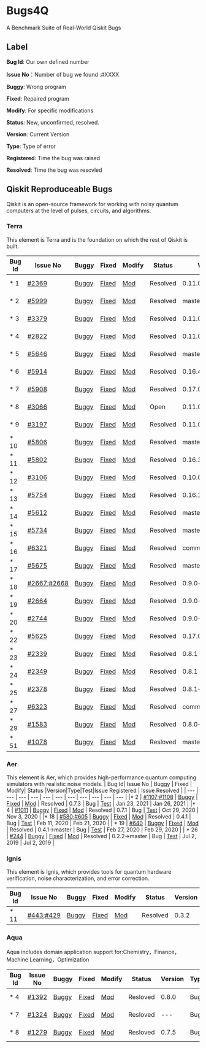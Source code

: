# Bugs4Q
A Benchmark Suite of Real-World Qiskit Bugs
## Label
**Bug Id**: Our own defined number  

**Issue No**：Number of bug we found :#XXXX  

**Buggy**: Wrong program

**Fixed**: Repaired program

**Modify**: For specific modifications

**Status**: New, unconfirmed, resolved.   

**Version**: Current Version

**Type**: Type of error

**Registered**: Time the bug was raised  

**Resolved**: Time the bug was resovled 
 
## Qiskit Reproduceable Bugs
Qiskit is an open-source framework for working with noisy quantum computers at the level of pulses, circuits, and algorithms.

### Terra
This element is Terra and is the foundation on which the rest of Qiskit is built.

| Bug Id | Issue No | Buggy | Fixed | Modify| Status |Version|Type|Test|Issue Registered | Issue Resolved |
| --- | --- | --- | --- | --- | --- | --- | --- | --- | --- | --- |
| * 1 | [#2369](https://github.com/Qiskit/qiskit-terra/issues/2369) | [Buggy](./Terra_2/Bug_1) | [Fixed](./Terra_2/Fix_1) | [Mod](https://github.com/Qiskit/qiskit-terra/pull/3490/files) | Resolved | 0.11.0→master | Bug | [Test](./Terra_2/Test_1) | May 9, 2019 | Jan 2, 2020 |
| * 2    | [#5999](https://github.com/Qiskit/qiskit-terra/issues/5999)  | [Buggy](./Terra_3/Bug_1/)  | [Fixed](./Terra_3/Fix_1/)  | [Mod](https://github.com/Qiskit/qiskit-terra/pull/6001/files) | Resolved | master([0cb8f58](https://github.com/Qiskit/qiskit-terra/commit/0cb8f58444781986f052c14260ba4263cede40fe)) | Bug  | [Test](./Terra_3/Test_1)                                   | Mar 10, 2021     | Mar 10, 2021   |
| * 3 | [#3379](https://github.com/Qiskit/qiskit-terra/issues/3379) | [Buggy](./Terra_2/Bug_2) | [Fixed](./Terra_2/Fix_2) | [Mod](https://github.com/Qiskit/qiskit-terra/pull/3418/files) | Resolved | 0.11.0 | Bug | [Test](./Terra_2/Test_2) | Nov 4, 2019 | Nov 9, 2019 |
| * 4 | [#2822](https://github.com/Qiskit/qiskit-terra/issues/2822) | [Buggy](./Terra_2/Bug_4) | [Fixed](./Terra_2/Fix_4) | [Mod](https://github.com/Qiskit/qiskit-terra/pull/3354/files) | Resolved | 0.11.0 | Bug | [Test](./Terra_2/Test_4) | Jun 20, 2019 | Oct 30, 2019 |
| * 5 | [#5646](https://github.com/Qiskit/qiskit-terra/issues/5646) | [Buggy](./Terra_3/Bug_19/) | [Fixed](./Terra_3/Fix_19/) | [Mod](https://github.com/Qiskit/qiskit-terra/pull/5705/files) | Resolved | master | Bug | [Test](./Terra_3/Test_19) | Jan 16, 2021 | Jan 27, 2021 |
| * 6      | [#5914](https://github.com/Qiskit/qiskit-terra/issues/5914)  | [Buggy](./Terra_3/Bug_6/)  | [Fixed](./Terra_3/Fix_6/)  | [Mod](https://github.com/Qiskit/qiskit-terra/pull/5925)      | Resolved | 0.16.4                                                       | Bug  | [Test](./Terra_3/Test_6)                                   | Feb 27, 2021     | Feb 28, 2021   |
| * 7      | [#5908](https://github.com/Qiskit/qiskit-terra/issues/5908)  | [Buggy](./Terra_3/Bug_7/)  | [Fixed](./Terra_3/Fix_7/)  | [Mod](https://github.com/Qiskit/qiskit-terra/pull/5910)      | Resolved | 0.17.0                                                       | Bug  | [Test](./Terra_3/Test_7)                                   | Feb 26, 2021     | Mar 1, 2021    |
| * 8 | [#3066](https://github.com/Qiskit/qiskit-terra/issues/3066) | [Buggy](./Terra_2/Bug_8) | [Fixed](./Terra_2/Fix_8) | [Mod](https://github.com/Qiskit/qiskit-terra/pull/3069/files) | Open | 0.11.0 | Bug | [Test](./Terra_2/Test_8) | Sep 3, 2019 | Oct 19, 2019 |
| * 9 | [#3197](https://github.com/Qiskit/qiskit-terra/issues/3197) | [Buggy](./Terra_2/Bug_9) | [Fixed](./Terra_2/Fix_9) | [Mod](https://github.com/Qiskit/qiskit-terra/pull/3285/files) | Resolved | 0.11.0 | Bug | [Test](./Terra_2/Test_9) | Oct 5, 2019 | Oct 22, 2019 |
| * 10     | [#5806](https://github.com/Qiskit/qiskit-terra/issues/5806)  | [Buggy](./Terra_3/Bug_10/) | [Fixed](./Terra_3/Fix_10/) | [Mod](https://github.com/Qiskit/qiskit-terra/pull/5807)      | Resolved | master([`c3b2d7a`](https://github.com/Qiskit/qiskit-terra/commit/c3b2d7acb80fa89043e6f38efb501275ec296616)) | Bug  | [Test](./Terra_3/Test_10)                                  | Feb 7, 2021      | Feb10, 2021    |
|* 11     | [#5802](https://github.com/Qiskit/qiskit-terra/issues/5802)  | [Buggy](./Terra_3/Bug_11/) | [Fixed](./Terra_3/Fix_11/) | [Mod](https://github.com/Qiskit/qiskit-terra/pull/5808/files) | Resolved | 0.16.3                                                       | Bug  | [Test](./Terra_3/Test_11)                                  | Feb 6, 2021      | Feb 8, 2021    |
| * 12 | [#3106](https://github.com/Qiskit/qiskit-terra/issues/3106) | [Buggy](./Terra_2/Bug_11) | [Fixed](./Terra_2/Fix_11) | [Mod](https://github.com/Qiskit/qiskit-terra/pull/3137/files) | Resolved | 0.10.0 | Bug | [Test](./Terra_2/Test_11) | Sep 17, 2019 | Sep 25, 2019 |
| * 13     | [#5754](https://github.com/Qiskit/qiskit-terra/issues/5754)  | [Buggy](./Terra_3/Bug_13/) | [Fixed](./Terra_3/Fix_13/) | [Mod](https://github.com/Qiskit/qiskit-terra/pull/5755/files) | Resolved | 0.16.1                                                       | Bug  | [Test](./Terra_3/Test_13)                                  | Jan 31, 2021     | Feb 4, 2021    |
| * 14 | [#5612](https://github.com/Qiskit/qiskit-terra/issues/5612) | [Buggy](./Terra_3/Bug_24/) | [Fixed](./Terra_3/Fix_24/) | [Mod](https://github.com/Qiskit/qiskit-terra/pull/5648) | Resolved | master@[507d3d8](https://github.com/Qiskit/qiskit-terra/commit/507d3d8a95127064a6e5836d72912d965e0ad796) | Bug | [Test](https://github.com/Qiskit/qiskit-terra/issues/5612) | Jan 13, 2021 | Feb 3, 2021 |
| * 15     | [#5734](https://github.com/Qiskit/qiskit-terra/issues/5734)  | [Buggy](./Terra_3/Bug_15/) | [Fixed](./Terra_3/Fix_15/) | [Mod](https://github.com/Qiskit/qiskit-terra/pull/5735/files) | Resolved | master                                                       | Bug  | [Test](./Terra_3/Test_15)                                  | Jan 28, 2021     | Jan 25, 2021   |
| * 16 | [#6321](https://github.com/Qiskit/qiskit-terra/issues/6321) | [Buggy](./Terra_3/Bug_28/) | [Fixed](./Terra_3/Fix_28/) | [Mod](https://github.com/Qiskit/qiskit-terra/pull/6322/files) | Resolved | commit [`3c979eb`](https://github.com/Qiskit/qiskit-terra/commit/3c979ebdacecbbd213757a8149bddc309bfa58c0) | Bug | [Test](./Terra_3/Test_28) | Apr 28, 2021 | May 4, 2021 |
| * 17     | [#5675](https://github.com/Qiskit/qiskit-terra/issues/5675)  | [Buggy](./Terra_3/Bug_17/) | [Fixed](./Terra_3/Fix_17/) | [Mod](https://github.com/Qiskit/qiskit-terra/pull/5676/files) | Resolved | master                                                       | Bug  | [Test](./Terra_3/Test_17)                                  | Jan 22, 2021     | Jan 26, 2021   |
| * 18 | [#2667](https://github.com/Qiskit/qiskit-terra/issues/2667);[#2668](https://github.com/Qiskit/qiskit-terra/issues/2668) | [Buggy](./Terra_2/Bug_18) | [Fixed](./Terra_2/Fix_18) | [Mod](https://github.com/Qiskit/qiskit-terra/pull/2669/files) | Resolved | 0.9.0→master | Bug | [Test](./Terra_2/Test_18) | Jun 21, 2019 | Jun 21, 2019 |
| * 19 | [#2664](https://github.com/Qiskit/qiskit-terra/issues/2664) | [Buggy](./Terra_2/Bug_19) | [Fixed](./Terra_2/Fix_19) | [Mod](https://github.com/Qiskit/qiskit-terra/pull/2735/files) | Resolved | 0.9.0→master | Bug | [Test](./Terra_2/Test_19) | Jun 21, 2019 | Jul 4, 2019 |
| * 20 | [#2744](https://github.com/Qiskit/qiskit-terra/issues/2744) | [Buggy](./Terra_2/Bug_20) | [Fixed](./Terra_2/Fix_20) | [Mod](https://github.com/Qiskit/qiskit-terra/pull/2790/files) | Resolved | 0.9.0→master | Bug | [Test](./Terra_2/Test_20) | Jul 5, 2019 | Jul 16, 2019 |
| * 22     | [#5625](https://github.com/Qiskit/qiskit-terra/issues/5625)  | [Buggy](./Terra_3/Bug_23/) | [Fixed](./Terra_3/Fix_23/) | [Mod](https://github.com/Qiskit/qiskit-terra/pull/5623)      | Resolved | 0.17.0                                                       | Bug  | [Test](./Terra_3/Test_23)                                  | Jan 14, 2021     | Jan 30, 2021   |
| * 23 | [#2339](https://github.com/Qiskit/qiskit-terra/issues/2339) | [Buggy](./Terra_2/Bug_23) | [Fixed](./Terra_2/Fix_23) | [Mod](https://github.com/Qiskit/qiskit-terra/pull/2370/files) | Resolved | 0.8.1 | Bug | [Test](./Terra_2/Test_23) | May 7, 2019 | May 9, 2019 |
| * 24 | [#2349](https://github.com/Qiskit/qiskit-terra/issues/2349) | [Buggy](./Terra_2/Bug_24) | [Fixed](./Terra_2/Fix_24) | [Mod](https://github.com/Qiskit/qiskit-terra/pull/2357/files) | Resolved | 0.8.1 | Bug | [Test](./Terra_2/Test_24) | May 8, 2019 | May 9, 2019 |
| * 25 | [#2378](https://github.com/Qiskit/qiskit-terra/issues/2378) | [Buggy](./Terra_2/Bug_25) | [Fixed](./Terra_2/Fix_25) | [Mod](https://github.com/Qiskit/qiskit-terra/pull/2381/files) | Resolved | 0.8.1→master | Bug | [Test](./Terra_2/Test_25) | May 10, 2019 | May 10, 2019 |
| * 27 | [#6323](https://github.com/Qiskit/qiskit-terra/issues/6323) | [Buggy](./Terra_3/Bug_27/) | [Fixed](./Terra_3/Fix_27/) | [Mod](https://github.com/Qiskit/qiskit-terra/pull/6325/files) | Resolved | commit [`3c979eb`](https://github.com/Qiskit/qiskit-terra/commit/3c979ebdacecbbd213757a8149bddc309bfa58c0) | Bug | [Test](./Terra_3/Test_27) | Apr 29, 2021 | Apr 30, 2021 |
| * 29 | [#1583](https://github.com/Qiskit/qiskit-terra/issues/1583) | [Buggy](./Terra_2/Bug_29)  | [Fixed](./Terra_2/Fix_29) | [Mod](https://github.com/Qiskit/qiskit-terra/pull/1624/files) | Resolved | 0.8.0→master | Bug | [Test](./Terra_2/Test_29) | Dec 23, 2018 | Dec 30, 2018 |
|* 51|[#1078](https://github.com/Qiskit/qiskit-terra/issues/1078)|[Buggy](./Terra/Bug_51/_quantumcircuit.py)|[Fixed](./Terra/Fix_51/_quantumcircuit.py)|[Mod](https://github.com/Qiskit/qiskit-terra/pull/1089/files)|Resloved| master |Bug|[Test](./Terra/Test_51/test51.py)| Oct 11,2018|Oct 12 ,2018|

### Aer
This element is Aer, which provides high-performance quantum computing simulators with realistic noise models.
| Bug Id| Issue No | Buggy | Fixed | Modify| Status |Version|Type|Test|Issue Registered | Issue Resolved |
| --- | --- | --- | --- | --- | --- | --- | --- | --- | --- | --- |
|* 2 | [#1107;#1108](https://github.com/Qiskit/qiskit-aer/issues/1107) | [Buggy](./Aer/Bug_2) | [Fixed](./Aer/Fix_2) | [Mod](https://github.com/Qiskit/qiskit-aer/pull/1108/files) | Resolved | 0.7.3 | Bug | [Test](./Aer/Test_2/Test_2.py) | Jan 23, 2021 | Jan 26, 2021 |
|* 4 | [#1011](https://github.com/Qiskit/qiskit-aer/pull/1011) | [Buggy](./Aer/Bug_4) | [Fixed](./Aer/Fix_4) | [Mod](https://github.com/Qiskit/qiskit-aer/pull/1011/files) | Resolved | 0.7.1 | Bug | [Test](https://github.com/Qiskit/qiskit-aer/issues/997) | Oct 29, 2020 | Nov 3, 2020 |
|* 18 | [#580;#605](https://github.com/Qiskit/qiskit-aer/issues/580) | [Buggy](./Aer/Bug_18) | [Fixed](./Aer/Fix_18) | [Mod](https://github.com/Qiskit/qiskit-aer/pull/605/files) | Resolved | 0.4.1 | Bug | [Test](./Aer/Test_18) | Feb 11, 2020 | Feb 21, 2020 |
| * 19 | [#640](https://github.com/Qiskit/qiskit-aer/pull/640) | [Buggy](./Aer/Bug_19) | [Fixed](./Aer/Fix_19) | [Mod](https://github.com/Qiskit/qiskit-aer/pull/640/files) | Resolved | 0.4.1→master | Bug | [Test](./Aer/Test_19) | Feb 27, 2020 | Feb 29, 2020 |
| * 26 | [#244](https://github.com/Qiskit/qiskit-aer/issues/244) | [Buggy](./Aer/Bug_26) | [Fixed](./Aer/Fix_26) | [Mod](https://github.com/Qiskit/qiskit-aer/pull/259/files) | Resolved | 0.2.2→master | Bug | [Test](./Aer/Test_26/Test_26.py) | Jul 2, 2019 | Jul 2, 2019 |

### Ignis
This element is Ignis, which provides tools for quantum hardware verification, noise characterization, and error correction.

| Bug Id | Issue No                                                     | Buggy                   | Fixed                     | Modify                                                       | Status      | Version            | Type            | Test                                                      | Issue Registered | Issue Resolved |
| ------ | ------------------------------------------------------------ | ----------------------- | ------------------------- | ------------------------------------------------------------ | ----------- | ------------------ | --------------- | --------------------------------------------------------- | ---------------- | -------------- |
|* 11     | [#443](https://github.com/Qiskit/qiskit-ignis/issues/443);[#429](https://github.com/Qiskit/qiskit-ignis/issues/429) | [Buggy](./Ignis/Bug_11) | [Fixed](./Ignis/Fixed_11) | [Mod](https://github.com/Qiskit/qiskit-ignis/pull/435/files) | Resolved    | 0.3.2              | bug             | [Test](https://github.com/Qiskit/qiskit-ignis/issues/429) | 25 Jun 2020      | 25 Jun 2020    |

### Aqua
 Aqua includes domain application support for:Chemistry，Finance，Machine Learning，Optimization

| Bug Id| Issue No | Buggy | Fixed | Modify| Status |Version|Type|Test|Issue Registered | Issue Resolved |
| --- | --- | --- | --- | --- | --- | --- | --- | --- | --- | --- |
|* 4| [#1392](https://github.com/Qiskit/qiskit-aqua/issues/1392)|[Buggy](./Aqua/Bug_4/admm_optimizer.py) | [Fixed](./Aqua/Fix_4/admm_optimizer.py) | [Mod](https://github.com/Qiskit/qiskit-aqua/pull/1393/files)|Resloved|0.8.0|Bug|[Test](./Aqua/Test_4/test4.py)|  Oct 27, 2020| Oct 28, 2020|
|* 7|[#1324](https://github.com/Qiskit/qiskit-aqua/issues/1324)|[Buggy](./Aqua/Bug_7/vector_state_fn.py) | [Fixed](./Aqua/Fix_7/vector_state_fn.py) | [Mod](https://github.com/Qiskit/qiskit-aqua/commit/750d6c225320fdac07ba14f5dff71031f441e4b8)|Resloved|---|Bug|[Test](./Aqua/Test_7/Test7.py)| Oct 9 , 2020| Oct 14, 2020|
|* 8|[#1279](https://github.com/Qiskit/qiskit-aqua/issues/1279)|[Buggy](./Aqua/Bug_8%2C9/grover_optimizer.py) | [Fixed](./Aqua/Fix_8,9/grover_optimizer.py) | [Mod](https://github.com/Qiskit/qiskit-optimization/commit/21969d728e4f47d870916ca2bdb0d3bb152cb373)|Resloved|0.7.5|Bug|[Test](./Aqua/Test_8/Test8.py)|Sep 29 ,2020| Oct 10, 2020|

